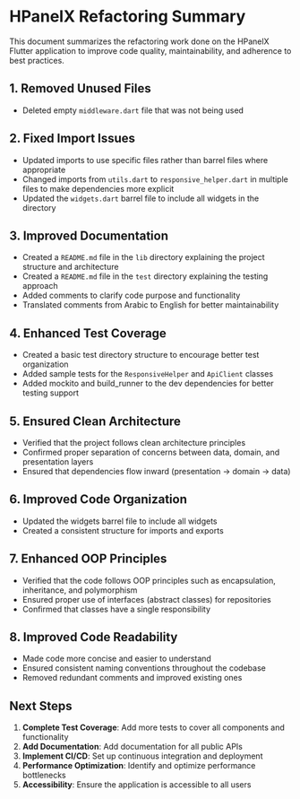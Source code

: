 # HPanelX Refactoring Summary

This document summarizes the refactoring work done on the HPanelX Flutter application to improve code quality, maintainability, and adherence to best practices.

## 1. Removed Unused Files

- Deleted empty `middleware.dart` file that was not being used

## 2. Fixed Import Issues

- Updated imports to use specific files rather than barrel files where appropriate
- Changed imports from `utils.dart` to `responsive_helper.dart` in multiple files to make dependencies more explicit
- Updated the `widgets.dart` barrel file to include all widgets in the directory

## 3. Improved Documentation

- Created a `README.md` file in the `lib` directory explaining the project structure and architecture
- Created a `README.md` file in the `test` directory explaining the testing approach
- Added comments to clarify code purpose and functionality
- Translated comments from Arabic to English for better maintainability

## 4. Enhanced Test Coverage

- Created a basic test directory structure to encourage better test organization
- Added sample tests for the `ResponsiveHelper` and `ApiClient` classes
- Added mockito and build_runner to the dev dependencies for better testing support

## 5. Ensured Clean Architecture

- Verified that the project follows clean architecture principles
- Confirmed proper separation of concerns between data, domain, and presentation layers
- Ensured that dependencies flow inward (presentation → domain → data)

## 6. Improved Code Organization

- Updated the widgets barrel file to include all widgets
- Created a consistent structure for imports and exports

## 7. Enhanced OOP Principles

- Verified that the code follows OOP principles such as encapsulation, inheritance, and polymorphism
- Ensured proper use of interfaces (abstract classes) for repositories
- Confirmed that classes have a single responsibility

## 8. Improved Code Readability

- Made code more concise and easier to understand
- Ensured consistent naming conventions throughout the codebase
- Removed redundant comments and improved existing ones

## Next Steps

1. **Complete Test Coverage**: Add more tests to cover all components and functionality
2. **Add Documentation**: Add documentation for all public APIs
3. **Implement CI/CD**: Set up continuous integration and deployment
4. **Performance Optimization**: Identify and optimize performance bottlenecks
5. **Accessibility**: Ensure the application is accessible to all users 